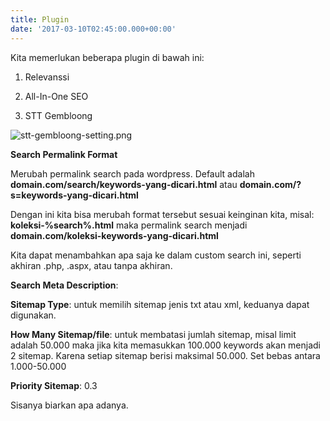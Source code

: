 ```yaml
---
title: Plugin
date: '2017-03-10T02:45:00.000+00:00'
---
```


Kita memerlukan beberapa plugin di bawah ini:

1. Relevanssi

2. All-In-One SEO

3. STT Gembloong

![stt-gembloong-setting.png](/uploads/stt-gembloong-setting.png)

**Search Permalink Format**

Merubah permalink search pada wordpress. Default adalah **domain.com/search/keywords-yang-dicari.html** atau **domain.com/?s=keywords-yang-dicari.html**

Dengan ini kita bisa merubah format tersebut sesuai keinginan kita, misal: **koleksi-%search%.html** maka permalink search menjadi **domain.com/koleksi-keywords-yang-dicari.html**

Kita dapat menambahkan apa saja ke dalam custom search ini, seperti akhiran .php, .aspx, atau tanpa akhiran.

**Search Meta Description**:

**Sitemap Type**: untuk memilih sitemap jenis txt atau xml, keduanya dapat digunakan.

**How Many Sitemap/file**: untuk membatasi jumlah sitemap, misal limit adalah 50.000 maka jika kita memasukkan 100.000 keywords akan menjadi 2 sitemap. Karena setiap sitemap berisi maksimal 50.000. Set bebas antara 1.000-50.000

**Priority Sitemap**: 0.3

Sisanya biarkan apa adanya.